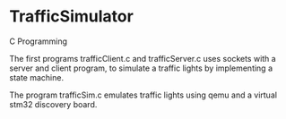 # TrafficSimulator
C Programming

The first programs trafficClient.c and trafficServer.c uses sockets with a server and client program, to simulate a traffic lights by implementing a state machine.


The program trafficSim.c emulates traffic lights using qemu and a virtual stm32 discovery board.
